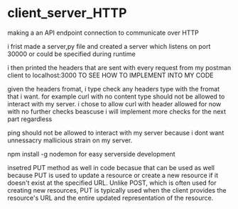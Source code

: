 # client_server_HTTP
making a an API endpoint connection to communicate over HTTP


i frist made a server,py file and created a server which listens on port 30000 or could be specified during runtime

i then printed the headers that  are sent with every request from my postman client to localhost:3000 TO SEE HOW TO IMPLEMENT INTO MY CODE

given the headers fromat, i type check any headers type with the fromat that i want. for example curl with no content type should not be allowed to interact with my server. i chose to allow curl with header allowed for now with no further checks beascuse i will implement more checks for the next part regardless

ping should not be allowed to interact with my server because i dont want unnessacry mallicious strain on my server.

npm install -g nodemon
for easy serverside  development

insetred PUT method as well in code becasue that can be used as well because PUT is used to update a resource or create a new resource if it doesn't exist at the specified URL. Unlike POST, which is often used for creating new resources, PUT is typically used when the client provides the resource's URL and the entire updated representation of the resource. 